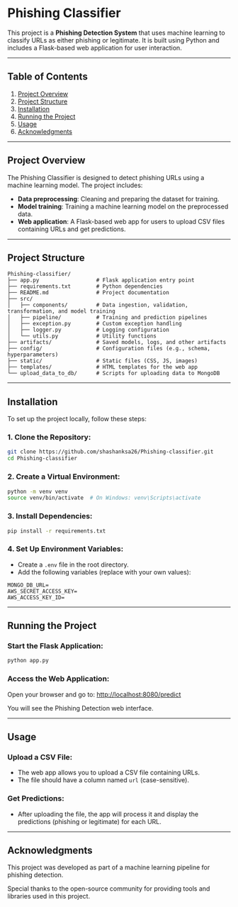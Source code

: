 # Phishing Classifier

This project is a **Phishing Detection System** that uses machine learning to classify URLs as either phishing or legitimate. It is built using Python and includes a Flask-based web application for user interaction.

---

## Table of Contents
1. [Project Overview](#project-overview)
2. [Project Structure](#project-structure)
3. [Installation](#installation)
4. [Running the Project](#running-the-project)
5. [Usage](#usage)
6. [Acknowledgments](#Acknowledgments)

---

## Project Overview

The Phishing Classifier is designed to detect phishing URLs using a machine learning model. The project includes:
- **Data preprocessing**: Cleaning and preparing the dataset for training.
- **Model training**: Training a machine learning model on the preprocessed data.
- **Web application**: A Flask-based web app for users to upload CSV files containing URLs and get predictions.

---

## Project Structure

```
Phishing-classifier/
├── app.py                  # Flask application entry point
├── requirements.txt        # Python dependencies
├── README.md               # Project documentation
├── src/
│   ├── components/         # Data ingestion, validation, transformation, and model training
│   ├── pipeline/           # Training and prediction pipelines
│   ├── exception.py        # Custom exception handling
│   ├── logger.py           # Logging configuration
│   └── utils.py            # Utility functions
├── artifacts/              # Saved models, logs, and other artifacts
├── config/                 # Configuration files (e.g., schema, hyperparameters)
├── static/                 # Static files (CSS, JS, images)
├── templates/              # HTML templates for the web app
└── upload_data_to_db/      # Scripts for uploading data to MongoDB
```

---

## Installation

To set up the project locally, follow these steps:

### 1. Clone the Repository:
```bash
git clone https://github.com/shashanksa26/Phishing-classifier.git
cd Phishing-classifier
```

### 2. Create a Virtual Environment:
```bash
python -m venv venv
source venv/bin/activate  # On Windows: venv\Scripts\activate
```

### 3. Install Dependencies:
```bash
pip install -r requirements.txt
```

### 4. Set Up Environment Variables:
- Create a `.env` file in the root directory.
- Add the following variables (replace with your own values):

```plaintext
MONGO_DB_URL=
AWS_SECRET_ACCESS_KEY=
AWS_ACCESS_KEY_ID=
```

---

## Running the Project

### Start the Flask Application:
```bash
python app.py
```

### Access the Web Application:
Open your browser and go to:
[http://localhost:8080/predict](http://localhost:8080/predict)

You will see the Phishing Detection web interface.

---

## Usage

### Upload a CSV File:
- The web app allows you to upload a CSV file containing URLs.
- The file should have a column named `url` (case-sensitive).

### Get Predictions:
- After uploading the file, the app will process it and display the predictions (phishing or legitimate) for each URL.

---

## Acknowledgments

This project was developed as part of a machine learning pipeline for phishing detection.

Special thanks to the open-source community for providing tools and libraries used in this project.
